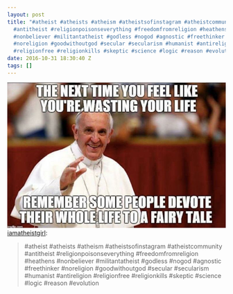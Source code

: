 ```yaml
---
layout: post
title: "#atheist #atheists #atheism #atheistsofinstagram #atheistcommunity
  #antitheist #religionpoisonseverything #freedomfromreligion #heathens
  #nonbeliever #militantatheist #godless #nogod #agnostic #freethinker
  #noreligion #goodwithoutgod #secular #secularism #humanist #antireligion
  #religionfree #religionkills #skeptic #science #logic #reason #evolution"
date: 2016-10-31 18:30:40 Z
tags: []
---
```

![](/media/2016/10/152563745775.jpg)
[iamatheistgirl](http://iamatheistgirl.tumblr.com/post/152419502648/atheist-atheists-atheism-atheistsofinstagram):

> #atheist #atheists #atheism #atheistsofinstagram #atheistcommunity #antitheist #religionpoisonseverything #freedomfromreligion #heathens #nonbeliever #militantatheist #godless #nogod #agnostic #freethinker #noreligion #goodwithoutgod #secular #secularism #humanist #antireligion #religionfree #religionkills #skeptic #science #logic #reason #evolution
